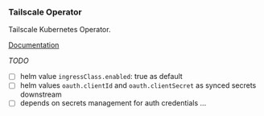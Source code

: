 ### Tailscale Operator

Tailscale Kubernetes Operator.

[Documentation](https://tailscale.com/kb/1236/kubernetes-operator)

_TODO_
- [ ] helm value `ingressClass.enabled`: true as default
- [ ] helm values `oauth.clientId` and `oauth.clientSecret` as synced secrets downstream
- [ ] depends on secrets management for auth credentials
...

